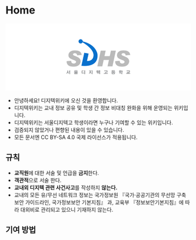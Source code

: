 # Home

![학교_로고](assets/image/logo.png)

- 안녕하세요! 디지텍위키에 오신 것을 환영합니다.
- 디지텍위키는 교내 정보 공유 및 학생 간 정보 비대칭 완화을 위해 운영되는 위키입니다.
- 디지텍위키는 서울디지텍고 학생이라면 누구나 기여할 수 있는 위키입니다.
- 검증되지 않았거나 편향된 내용이 있을 수 있습니다.
- 모든 문서엔 CC BY-SA 4.0 국제 라이선스가 적용됩니다.

## 규칙

- **교직원**에 대한 서술 및 언급을 **금지**한다.
- **객관적**으로 서술 한다.
- **교내외 디지텍 관련 사건사고**를 작성하지 **않는다.**
- 교내의 모든 유/무선 네트워크 정보는 국가정보원 『국가·공공기관의 무선망 구축 보안 가이드라인, 국가정보보안 기본지침』 과,
  교육부 『정보보안기본지침』에 따라 대외비로 관리되고 있으니 기재하지 않는다.

## 기여 방법
